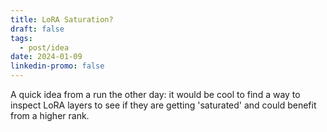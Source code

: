 ```yaml
---
title: LoRA Saturation?
draft: false
tags:
  - post/idea
date: 2024-01-09
linkedin-promo: false
---
```

A quick idea from a run the other day: it would be cool to find a way to inspect LoRA layers to see if they are getting 'saturated' and could benefit from a higher rank.

